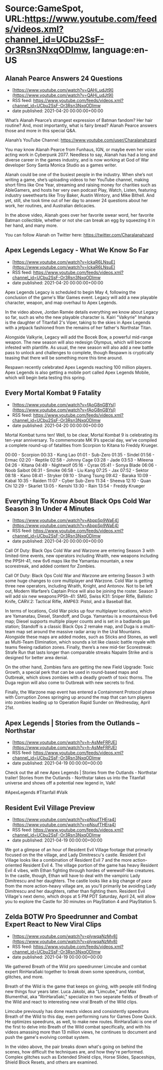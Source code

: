 # Source:GameSpot, URL:https://www.youtube.com/feeds/videos.xml?channel_id=UCbu2SsF-Or3Rsn3NxqODImw, language:en-US

## Alanah Pearce Answers 24 Questions
 - [https://www.youtube.com/watch?v=QAHi_udJt9I](https://www.youtube.com/watch?v=QAHi_udJt9I)
 - RSS feed: https://www.youtube.com/feeds/videos.xml?channel_id=UCbu2SsF-Or3Rsn3NxqODImw
 - date published: 2021-04-20 00:00:00+00:00

What’s Alanah Pearce’s strangest expression of Batman fandom? Her hair routine? And, most importantly, what is fairy bread? Alanah Pearce answers those and more in this special Q&A.

Alanah’s YouTube Channel: https://www.youtube.com/user/Charalanahzard

You may know Alanah Pearce from Funhaus, IGN, or maybe even her voice acting work in Cyberpunk 2077. Needless to say, Alanah has had a long and diverse career in the games industry, and is now working at God of War developer Sony Santa Monica Studio as a games writer. 

Alanah could be one of the busiest people in the industry. When she’s not writing a game, she’s uploading videos to her YouTube channel, making short films like One Year, streaming and raising money for charities such as AbleGamers, and hosts her very own podcast Play, Watch, Listen, featuring industry sweethearts like Troy Baker, Austin Wintory, and Mike Bithell. And yet, still, she took time out of her day to answer 24 questions about her work, her routines, and Australian delicacies. 

In the above video, Alanah goes over her favorite swear word, her favorite Batman collectible, whether or not she can break an egg by squeezing it in her hand, and many more.

You can follow Alanah on Twitter here: https://twitter.com/Charalanahzard

## Apex Legends Legacy - What We Know So Far
 - [https://www.youtube.com/watch?v=IckaR6LNsuE](https://www.youtube.com/watch?v=IckaR6LNsuE)
 - RSS feed: https://www.youtube.com/feeds/videos.xml?channel_id=UCbu2SsF-Or3Rsn3NxqODImw
 - date published: 2021-04-20 00:00:00+00:00

Apex Legends Legacy is scheduled to begin May 4, following the conclusion of the game's War Games event. Legacy will add a new playable character, weapon, and map overhaul to Apex Legends.

In the video above, Jordan Ramée details everything we know about Legacy so far, such as who the new playable character is. Kairi "Valkyrie" Imahara is the daughter of Titanfall 2's Viper, taking to the skies in Apex Legends with a jetpack fashioned from the remains of her father's Northstar Titan.

Alongside Valkyrie, Legacy will add the Bocek Bow, a powerful mid-range weapon. The new season will also redesign Olympus, which will become infested with plantlife. As usual, the new season will also add a new battle pass to unlock and challenges to complete, though Respawn is cryptically teasing that there will be something more this time around.

Respawn recently celebrated Apex Legends reaching 100 million players. Apex Legends is also getting a mobile port called Apex Legends Mobile, which will begin beta testing this spring.

## Every Mortal Kombat 9 Fatality
 - [https://www.youtube.com/watch?v=fAoG8nGBYsI](https://www.youtube.com/watch?v=fAoG8nGBYsI)
 - RSS feed: https://www.youtube.com/feeds/videos.xml?channel_id=UCbu2SsF-Or3Rsn3NxqODImw
 - date published: 2021-04-20 00:00:00+00:00

Mortal Kombat turns ten! Well, to be clear, Mortal Kombat 9 is celebrating its ten-year anniversary. To commemorate MK 9’s special day, we’ve compiled a complete round-up of fatalities from Scorpion to Kitana to Freddy Krueger.

00:00 - Scorpion
00:33 - Kung Lao
01:01 - Sub-Zero
01:35 - Sindel
01:56 - Ermac
02:20 - Reptile
02:58 - Johnny Cage
03:28 - Jade
03:53 - Mileena
04:26 - Kitana
04:49 - Nightwolf
05:16 - Cyrax
05:41 - Sonya Blade
06:06 - Noob Saibot
06:31 - Smoke
06:58 - Liu Kang
07:25 - Jax
07:52 - Sektor
08:18 - Kano
08:41 - Stryker
09:10 - Shang Tsung
09:42 - Baraka
10:09 - Kabal
10:35 - Raiden
11:07 - Cyber Sub-Zero
11:34 - Sheeva
12:10 - Quan Chi
12:29 - Skarlet
13:05 - Kenshi
13:30 - Rain
13:54 - Freddy Krueger

## Everything To Know About Black Ops Cold War Season 3 In Under 4 Minutes
 - [https://www.youtube.com/watch?v=AbppSp9WaE4](https://www.youtube.com/watch?v=AbppSp9WaE4)
 - RSS feed: https://www.youtube.com/feeds/videos.xml?channel_id=UCbu2SsF-Or3Rsn3NxqODImw
 - date published: 2021-04-20 00:00:00+00:00

Call Of Duty: Black Ops Cold War and Warzone are entering Season 3 with limited-time events, new operators including Wraith, new weapons including the PPSH-41, new 6v6 maps like the Yamantau mountain, a new scorestreak, and added content for Zombies. 

Call Of Duty: Black Ops Cold War and Warzone are entering Season 3 with some huge changes to core multiplayer and Warzone. Cold War is getting three new operators, including Wraith, Knight, and Antonov. Not to be left out, Modern Warfare’s Captain Price will also be joining the roster. Season 3 will add six new weapons:PPSh-41: SMG, Swiss K31: Sniper Rifle, Ballistic Knife, CARV.2: Tactical Rifle, AMP63: Pistol, and a Baseball Bat. 

In terms of locations, Cold War picks up four multiplayer locations, which are Yamanatau, Diesel, Standoff, and Duga. Yamantau is a mountainous 6v6 map; Diesel supports multiple player counts and is set in a badlands gas station; Standoff is a classic Black Ops 2 remake map, and Duga is a multi-team map set around the massive radar array in the Ural Mountains. Alongside these maps are added modes, such as Sticks and Stones, as well as Multi-Team Elimination, which sounds a lot like classic battle royale with teams fleeing radiation zones. Finally, there’s a new mid-tier Scorestreak: Strafe Run that lasts longer than comparable streaks Napalm Strike and is designed for better area denial. 

On the other hand, Zombies fans are getting the new Field Upgrade: Toxic Growth, a special perk that can be used in round-based maps and Outbreak, which slows zombies with a deadly growth of toxic thorns. The Duga region will also come to Outbreak with new secrets to find. 

Finally, the Warzone map event has entered a Containment Protocol phase with Corruption Zones springing up around the map that can turn players into zombies leading up to Operation Rapid Sunder on Wednesday, April 21st.

## Apex Legends | Stories from the Outlands –  Northstar
 - [https://www.youtube.com/watch?v=h-AsMeFRPJE](https://www.youtube.com/watch?v=h-AsMeFRPJE)
 - RSS feed: https://www.youtube.com/feeds/videos.xml?channel_id=UCbu2SsF-Or3Rsn3NxqODImw
 - date published: 2021-04-19 00:00:00+00:00

Check out the all new Apex Legends | Stories from the Outlands - Northstar trailer! Stories from the Outlands - Northstar takes us into the Titanfall universe and shows off a potential new legend in, Valk! 

#ApexLegends #Titanfall #Valk

## Resident Evil Village Preview
 - [https://www.youtube.com/watch?v=pNsufTHEra4](https://www.youtube.com/watch?v=pNsufTHEra4)
 - RSS feed: https://www.youtube.com/feeds/videos.xml?channel_id=UCbu2SsF-Or3Rsn3NxqODImw
 - date published: 2021-04-19 00:00:00+00:00

We got a glimpse of an hour of Resident Evil Village footage that primarily focused on the the village, and Lady Dimitrescu's castle. Resident Evil Village looks like a combination of Resident Evil 7 and the more action-oriented Resident Evil 4. The village portion of the game has heavy Resident Evil 4 vibes, with Ethan fighting through hordes of werewolf-like creatures. In the castle, though, Ethan will have to deal with the vampiric Lady Dimitrescu and her daughters. The castle looks like a big change of pace from the more action-heavy village are, as you'll primarily be avoiding Lady Dimitrescu and her daughters, rather than fighting them. Resident Evil Village's next demo, which drops at 5 PM PDT Saturday, April 24, will allow you to explore the Castle for 30 minutes on PlayStation 4 and PlayStation 5.

## Zelda BOTW Pro Speedrunner and Combat Expert React to New Viral Clips
 - [https://www.youtube.com/watch?v=plywqaNzMv8](https://www.youtube.com/watch?v=plywqaNzMv8)
 - RSS feed: https://www.youtube.com/feeds/videos.xml?channel_id=UCbu2SsF-Or3Rsn3NxqODImw
 - date published: 2021-04-19 00:00:00+00:00

We gathered Breath of the Wild pro speedrunner Limcube and combat expert RinHara5aki together to break down some speedruns, combat, glitches, and more.

Breath of the Wild is the game that keeps on giving, with people still finding new things four years later. Luca Jakobi, aka "Limcube," and Max Blumenthal, aka "RinHara5aki," specialize in two separate fields of Breath of the Wild and react to interesting new viral Breath of the Wild clips. 

Limcube previously has done reacts videos and consistently speedruns Breath of the Wild to this day, even performing runs for Games Done Quick. He optimizes speedruns, as well, to make new routes. RinHara5aki is one of the first to delve into Breath of the Wild combat specifically, and with his videos amassing more than 13 million views, he continues to document and push the game's evolving combat system.

In the video above, the pair breaks down what's going on behind the scenes, how difficult the techniques are, and how they're performed. Complex glitches such as Extended Shield clips, Horse Slides, Spaceships, Shield Block Resets, and others are examined.

